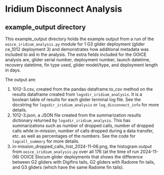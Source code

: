 # Iridium Disconnect Analysis
## example_output directory

This example_output directory holds the example output from a run of the 
`ooice_iridium_analysis.py` module for 1 G3 glider deployment (glider ce_1012 
deployment 3) and demonstrates how additional metadata 
was included to aid in the analysis. The extra fields included for the OOICE 
analysis are, glider serial number, deployment number, launch datetime, 
recovery datetime, fin type used, glider model/type, and deployment length in 
days.

The output are:
 1. 1012-3.csv, created from the pandas dataframe.to_csv method on the results 
    dataframe created from `logsdir_iridium_analysis`. It is a boolean table of 
    results for each glider terminal log file.  See the docstring for 
    `logsdir_iridium_analysis` or `log_disconnect_info` for more details.
 2. 1012-3.json, a JSON file created from the summarization results dictionary 
    returned by `logsdir_iridium_analysis`.  This has summarizations such as 
    number of dropped calls, number of dropped calls while in-mission, number of
    calls dropped during a data transfer, etc. as well as percentages of the
    numbers. See the code for `logcall_summary` for more details.
 3. in-mission_dropped_calls_hist_2024-11-06.png, the histogram output 
    from `ooice_iridium_analysis.py` over all 176 (at the time of run 
    2024-11-06) OOICE Slocum glider deployments that shows the difference 
    between G2 gliders with Digifins tails, G2 gliders with Radome fin tails, 
    and G3 gliders (which have the same Radome fin tails).
